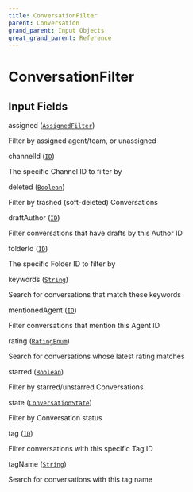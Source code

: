 ```yaml
---
title: ConversationFilter
parent: Conversation
grand_parent: Input Objects
great_grand_parent: Reference
---
```


<h1>ConversationFilter</h1>

<h2>Input Fields</h2>

<div class="field-entry ">
  <span id="assigned" class="field-name anchored">assigned (<code><a href="/docs/reference/input_object/assigned/assigned_filter">AssignedFilter</a></code>)</span>

  <div class="description-wrapper">
   <p>Filter by assigned agent/team, or unassigned</p>

  </div>
</div>

<div class="field-entry ">
  <span id="channel_id" class="field-name anchored">channelId (<code><a href="/docs/reference/scalar/id">ID</a></code>)</span>

  <div class="description-wrapper">
   <p>The specific Channel ID to filter by</p>

  </div>
</div>

<div class="field-entry ">
  <span id="deleted" class="field-name anchored">deleted (<code><a href="/docs/reference/scalar/boolean">Boolean</a></code>)</span>

  <div class="description-wrapper">
   <p>Filter by trashed (soft-deleted) Conversations</p>

  </div>
</div>

<div class="field-entry ">
  <span id="draft_author" class="field-name anchored">draftAuthor (<code><a href="/docs/reference/scalar/id">ID</a></code>)</span>

  <div class="description-wrapper">
   <p>Filter conversations that have drafts by this Author ID</p>

  </div>
</div>

<div class="field-entry ">
  <span id="folder_id" class="field-name anchored">folderId (<code><a href="/docs/reference/scalar/id">ID</a></code>)</span>

  <div class="description-wrapper">
   <p>The specific Folder ID to filter by</p>

  </div>
</div>

<div class="field-entry ">
  <span id="keywords" class="field-name anchored">keywords (<code><a href="/docs/reference/scalar/string">String</a></code>)</span>

  <div class="description-wrapper">
   <p>Search for conversations that match these keywords</p>

  </div>
</div>

<div class="field-entry ">
  <span id="mentioned_agent" class="field-name anchored">mentionedAgent (<code><a href="/docs/reference/scalar/id">ID</a></code>)</span>

  <div class="description-wrapper">
   <p>Filter conversations that mention this Agent ID</p>

  </div>
</div>

<div class="field-entry ">
  <span id="rating" class="field-name anchored">rating (<code><a href="/docs/reference/enum/rating_enum">RatingEnum</a></code>)</span>

  <div class="description-wrapper">
   <p>Search for conversations whose latest rating matches</p>

  </div>
</div>

<div class="field-entry ">
  <span id="starred" class="field-name anchored">starred (<code><a href="/docs/reference/scalar/boolean">Boolean</a></code>)</span>

  <div class="description-wrapper">
   <p>Filter by starred/unstarred Conversations</p>

  </div>
</div>

<div class="field-entry ">
  <span id="state" class="field-name anchored">state (<code><a href="/docs/reference/enum/conversation_state">ConversationState</a></code>)</span>

  <div class="description-wrapper">
   <p>Filter by Conversation status</p>

  </div>
</div>

<div class="field-entry ">
  <span id="tag" class="field-name anchored">tag (<code><a href="/docs/reference/scalar/id">ID</a></code>)</span>

  <div class="description-wrapper">
   <p>Filter conversations with this specific Tag ID</p>

  </div>
</div>

<div class="field-entry ">
  <span id="tag_name" class="field-name anchored">tagName (<code><a href="/docs/reference/scalar/string">String</a></code>)</span>

  <div class="description-wrapper">
   <p>Search for conversations with this tag name</p>

  </div>
</div>

